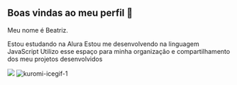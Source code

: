 ## Boas vindas ao meu perfil 💖
Meu nome é Beatriz.

Estou estudando na Alura
Estou me desenvolvendo na linguagem JavaScript
Utilizo esse espaço para minha organização e compartilhamento dos meu projetos desenvolvidos

![](link)
![kuromi-icegif-1](https://github.com/user-attachments/assets/69b7fe01-b130-46f7-a99d-0dadaacc0ca6)
